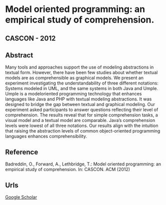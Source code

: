 # Model oriented programming: an empirical study of comprehension.
## CASCON - 2012

## Abstract

Many tools and approaches support the use of modeling abstractions in textual form. However, there have been few studies about whether textual models are as comprehensible as graphical models. We present an experiment investigating the understandability of three different notations: Systems modeled in UML, and the same systems in both Java and Umple. Umple is a modeloriented programming technology that enhances languages like Java and PHP with textual modeling abstractions. It was designed to bridge the gap between textual and graphical modeling. Our experiment asked participants to answer questions reflecting their level of comprehension. The results reveal that for simple comprehension tasks, a visual model and a textual model are comparable. Java’s comprehension levels were lowest of all three notations. Our results align with the intuition that raising the abstraction levels of common object-oriented programming languages enhances comprehensibility.

## Reference

Badreddin, O., Forward, A., Lethbridge, T.: Model oriented programming: an empirical study of comprehension. In: CASCON. ACM (2012)

## Urls

[Google Scholar](https://scholar.google.com.sg/citations?view_op=view_citation&hl=en&user=0PWZ8YMAAAAJ&sortby=pubdate&citation_for_view=0PWZ8YMAAAAJ:hqOjcs7Dif8C)
